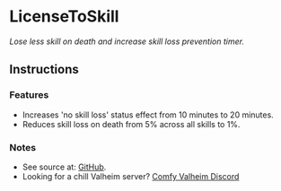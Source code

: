 # LicenseToSkill

*Lose less skill on death and increase skill loss prevention timer.*

## Instructions

### Features

  * Increases 'no skill loss' status effect from 10 minutes to 20 minutes.
  * Reduces skill loss on death from 5% across all skills to 1%.

### Notes

  * See source at: [GitHub](https://github.com/redseiko/ComfyMods/tree/main/LicenseToSkill).
  * Looking for a chill Valheim server? [Comfy Valheim Discord](https://discord.gg/ameHJz5PFk)
